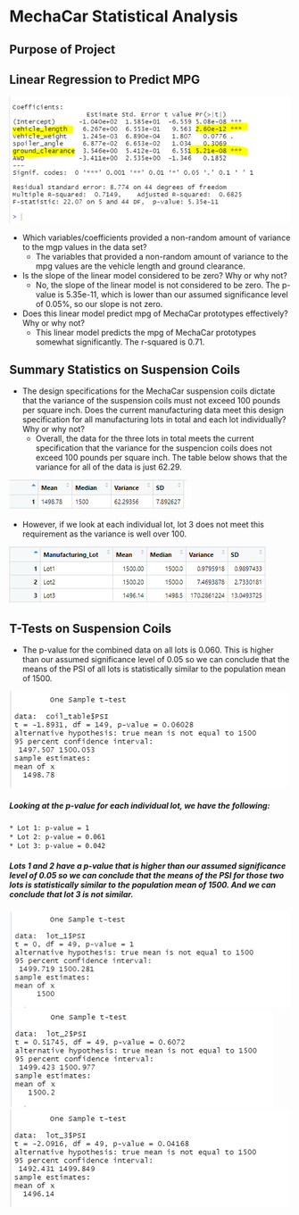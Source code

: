 # MechaCar Statistical Analysis 

## Purpose of Project

## Linear Regression to Predict MPG

![Del1](/Resources/del_one.png)

* Which variables/coefficients provided a non-random amount of variance to the mgp values in the data set?
	* The variables that provided a non-random amount of variance to the mpg values are the vehicle length and ground clearance.
* Is the slope of the linear model considered to be zero? Why or why not?
	* No, the slope of the linear model is not considered to be zero. The p-value is 5.35e-11, which is lower than our assumed significance level of 0.05%, so our slope is not zero.
* Does this linear model predict mpg of MechaCar prototypes effectively?  Why or why not? 
	* This linear model predicts the mpg of MechaCar prototypes somewhat significantly.  The r-squared is 0.71.  

## Summary Statistics on Suspension Coils
* The design specifications for the MechaCar suspension coils dictate that the variance of the suspension coils must not exceed 100 pounds per square inch. Does the current manufacturing data meet this design specification for all manufacturing lots in total and each lot individually? Why or why not?
	* Overall, the data for the three lots in total meets the current specification that the variance for the suspencion coils does not exceed 100 pounds per square inch.  The table below shows that the variance for all of the data is just 62.29.

![Del2](/Resources/del_two.png)


*  However, if we look at each individual lot, lot 3 does not meet this requirement as the variance is well over 100.

![Del2a](/Resources/del_two_a.png)



## T-Tests on Suspension Coils
 * The p-value for the combined data on all lots is 0.060.  This is higher than our assumed significance level of 0.05 so we can conclude that the means of the PSI of all lots is statistically similar to the population mean of 1500.

![Del3](/Resources/ttest_all.png)

##### Looking at the p-value for each individual lot, we have the following: 
	* Lot 1: p-value = 1
	* Lot 2: p-value = 0.061
	* Lot 3: p-value = 0.042
##### Lots 1 and 2 have a p-value that is higher than our assumed significance level of 0.05 so we can conclude that the means of the PSI for those two lots is statistically similar to the population mean of 1500. And we can conclude that lot 3 is not similar.
![Del3a](/Resources/ttest_one.png)
![Del3b](/Resources/ttest_two.png)
![Del3c](/Resources/ttest_three.png)
